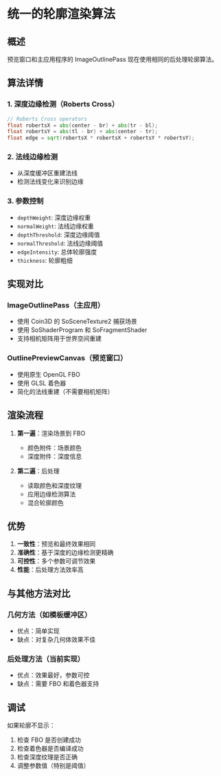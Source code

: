 # 统一的轮廓渲染算法

## 概述

预览窗口和主应用程序的 ImageOutlinePass 现在使用相同的后处理轮廓算法。

## 算法详情

### 1. 深度边缘检测（Roberts Cross）
```glsl
// Roberts Cross operators
float robertsX = abs(center - br) + abs(tr - bl);
float robertsY = abs(tl - br) + abs(center - tr);
float edge = sqrt(robertsX * robertsX + robertsY * robertsY);
```

### 2. 法线边缘检测
- 从深度缓冲区重建法线
- 检测法线变化来识别边缘

### 3. 参数控制
- `depthWeight`: 深度边缘权重
- `normalWeight`: 法线边缘权重
- `depthThreshold`: 深度边缘阈值
- `normalThreshold`: 法线边缘阈值
- `edgeIntensity`: 总体轮廓强度
- `thickness`: 轮廓粗细

## 实现对比

### ImageOutlinePass（主应用）
- 使用 Coin3D 的 SoSceneTexture2 捕获场景
- 使用 SoShaderProgram 和 SoFragmentShader
- 支持相机矩阵用于世界空间重建

### OutlinePreviewCanvas（预览窗口）
- 使用原生 OpenGL FBO
- 使用 GLSL 着色器
- 简化的法线重建（不需要相机矩阵）

## 渲染流程

1. **第一遍**：渲染场景到 FBO
   - 颜色附件：场景颜色
   - 深度附件：深度信息

2. **第二遍**：后处理
   - 读取颜色和深度纹理
   - 应用边缘检测算法
   - 混合轮廓颜色

## 优势

1. **一致性**：预览和最终效果相同
2. **准确性**：基于深度的边缘检测更精确
3. **可控性**：多个参数可调节效果
4. **性能**：后处理方法效率高

## 与其他方法对比

### 几何方法（如模板缓冲区）
- 优点：简单实现
- 缺点：对复杂几何体效果不佳

### 后处理方法（当前实现）
- 优点：效果最好，参数可控
- 缺点：需要 FBO 和着色器支持

## 调试

如果轮廓不显示：
1. 检查 FBO 是否创建成功
2. 检查着色器是否编译成功
3. 检查深度纹理是否正确
4. 调整参数值（特别是阈值）
